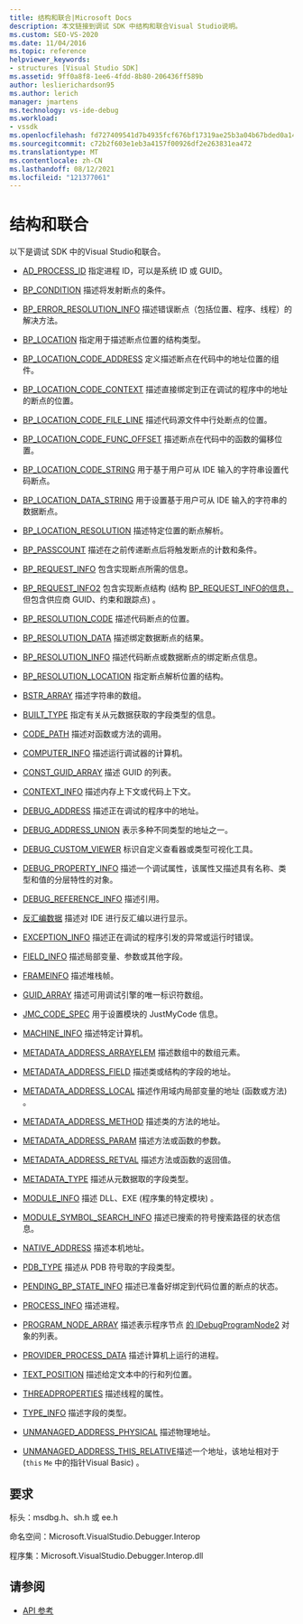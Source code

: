 ```yaml
---
title: 结构和联合|Microsoft Docs
description: 本文链接到调试 SDK 中结构和联合Visual Studio说明。
ms.custom: SEO-VS-2020
ms.date: 11/04/2016
ms.topic: reference
helpviewer_keywords:
- structures [Visual Studio SDK]
ms.assetid: 9ff0a8f8-1ee6-4fdd-8b80-206436ff589b
author: leslierichardson95
ms.author: lerich
manager: jmartens
ms.technology: vs-ide-debug
ms.workload:
- vssdk
ms.openlocfilehash: fd727409541d7b4935fcf676bf17319ae25b3a04b67bded0a14b548ade213f08
ms.sourcegitcommit: c72b2f603e1eb3a4157f00926df2e263831ea472
ms.translationtype: MT
ms.contentlocale: zh-CN
ms.lasthandoff: 08/12/2021
ms.locfileid: "121377061"
---
```

# <a name="structures-and-unions"></a>结构和联合
以下是调试 SDK 中的Visual Studio和联合。

- [AD_PROCESS_ID](../../../extensibility/debugger/reference/ad-process-id.md) 指定进程 ID，可以是系统 ID 或 GUID。

- [BP_CONDITION](../../../extensibility/debugger/reference/bp-condition.md) 描述将发射断点的条件。

- [BP_ERROR_RESOLUTION_INFO](../../../extensibility/debugger/reference/bp-error-resolution-info.md) 描述错误断点（包括位置、程序、线程）的解决方法。

- [BP_LOCATION](../../../extensibility/debugger/reference/bp-location.md) 指定用于描述断点位置的结构类型。

- [BP_LOCATION_CODE_ADDRESS](../../../extensibility/debugger/reference/bp-location-code-address.md) 定义描述断点在代码中的地址位置的组件。

- [BP_LOCATION_CODE_CONTEXT](../../../extensibility/debugger/reference/bp-location-code-context.md) 描述直接绑定到正在调试的程序中的地址的断点的位置。

- [BP_LOCATION_CODE_FILE_LINE](../../../extensibility/debugger/reference/bp-location-code-file-line.md) 描述代码源文件中行处断点的位置。

- [BP_LOCATION_CODE_FUNC_OFFSET](../../../extensibility/debugger/reference/bp-location-code-func-offset.md) 描述断点在代码中的函数的偏移位置。

- [BP_LOCATION_CODE_STRING](../../../extensibility/debugger/reference/bp-location-code-string.md) 用于基于用户可从 IDE 输入的字符串设置代码断点。

- [BP_LOCATION_DATA_STRING](../../../extensibility/debugger/reference/bp-location-data-string.md) 用于设置基于用户可从 IDE 输入的字符串的数据断点。

- [BP_LOCATION_RESOLUTION](../../../extensibility/debugger/reference/bp-location-resolution.md) 描述特定位置的断点解析。

- [BP_PASSCOUNT](../../../extensibility/debugger/reference/bp-passcount.md) 描述在之前传递断点后将触发断点的计数和条件。

- [BP_REQUEST_INFO](../../../extensibility/debugger/reference/bp-request-info.md) 包含实现断点所需的信息。

- [BP_REQUEST_INFO2](../../../extensibility/debugger/reference/bp-request-info2.md) 包含实现断点结构 (结构 [BP_REQUEST_INFO的信息，](../../../extensibility/debugger/reference/bp-request-info.md) 但包含供应商 GUID、约束和跟踪点) 。

- [BP_RESOLUTION_CODE](../../../extensibility/debugger/reference/bp-resolution-code.md) 描述代码断点的位置。

- [BP_RESOLUTION_DATA](../../../extensibility/debugger/reference/bp-resolution-data.md) 描述绑定数据断点的结果。

- [BP_RESOLUTION_INFO](../../../extensibility/debugger/reference/bp-resolution-info.md) 描述代码断点或数据断点的绑定断点信息。

- [BP_RESOLUTION_LOCATION](../../../extensibility/debugger/reference/bp-resolution-location.md) 指定断点解析位置的结构。

- [BSTR_ARRAY](../../../extensibility/debugger/reference/bstr-array.md) 描述字符串的数组。

- [BUILT_TYPE](../../../extensibility/debugger/reference/built-type.md) 指定有关从元数据获取的字段类型的信息。

- [CODE_PATH](../../../extensibility/debugger/reference/code-path.md) 描述对函数或方法的调用。

- [COMPUTER_INFO](../../../extensibility/debugger/reference/computer-info.md) 描述运行调试器的计算机。

- [CONST_GUID_ARRAY](../../../extensibility/debugger/reference/const-guid-array.md) 描述 GUID 的列表。

- [CONTEXT_INFO](../../../extensibility/debugger/reference/context-info.md) 描述内存上下文或代码上下文。

- [DEBUG_ADDRESS](../../../extensibility/debugger/reference/debug-address.md) 描述正在调试的程序中的地址。

- [DEBUG_ADDRESS_UNION](../../../extensibility/debugger/reference/debug-address-union.md) 表示多种不同类型的地址之一。

- [DEBUG_CUSTOM_VIEWER](../../../extensibility/debugger/reference/debug-custom-viewer.md) 标识自定义查看器或类型可视化工具。

- [DEBUG_PROPERTY_INFO](../../../extensibility/debugger/reference/debug-property-info.md) 描述一个调试属性，该属性又描述具有名称、类型和值的分层特性的对象。

- [DEBUG_REFERENCE_INFO](../../../extensibility/debugger/reference/debug-reference-info.md) 描述引用。

- [反汇编数据](../../../extensibility/debugger/reference/disassemblydata.md) 描述对 IDE 进行反汇编以进行显示。

- [EXCEPTION_INFO](../../../extensibility/debugger/reference/exception-info.md) 描述正在调试的程序引发的异常或运行时错误。

- [FIELD_INFO](../../../extensibility/debugger/reference/field-info.md) 描述局部变量、参数或其他字段。

- [FRAMEINFO](../../../extensibility/debugger/reference/frameinfo.md) 描述堆栈帧。

- [GUID_ARRAY](../../../extensibility/debugger/reference/guid-array.md) 描述可用调试引擎的唯一标识符数组。

- [JMC_CODE_SPEC](../../../extensibility/debugger/reference/jmc-code-spec.md) 用于设置模块的 JustMyCode 信息。

- [MACHINE_INFO](../../../extensibility/debugger/reference/machine-info.md) 描述特定计算机。

- [METADATA_ADDRESS_ARRAYELEM](../../../extensibility/debugger/reference/metadata-address-arrayelem.md) 描述数组中的数组元素。

- [METADATA_ADDRESS_FIELD](../../../extensibility/debugger/reference/metadata-address-field.md) 描述类或结构的字段的地址。

- [METADATA_ADDRESS_LOCAL](../../../extensibility/debugger/reference/metadata-address-local.md) 描述作用域内局部变量的地址 (函数或方法) 。

- [METADATA_ADDRESS_METHOD](../../../extensibility/debugger/reference/metadata-address-method.md) 描述类的方法的地址。

- [METADATA_ADDRESS_PARAM](../../../extensibility/debugger/reference/metadata-address-param.md) 描述方法或函数的参数。

- [METADATA_ADDRESS_RETVAL](../../../extensibility/debugger/reference/metadata-address-retval.md) 描述方法或函数的返回值。

- [METADATA_TYPE](../../../extensibility/debugger/reference/metadata-type.md) 描述从元数据取的字段类型。

- [MODULE_INFO](../../../extensibility/debugger/reference/module-info.md) 描述 DLL、EXE (程序集的特定模块) 。

- [MODULE_SYMBOL_SEARCH_INFO](../../../extensibility/debugger/reference/module-symbol-search-info.md) 描述已搜索的符号搜索路径的状态信息。

- [NATIVE_ADDRESS](../../../extensibility/debugger/reference/native-address.md) 描述本机地址。

- [PDB_TYPE](../../../extensibility/debugger/reference/pdb-type.md) 描述从 PDB 符号取的字段类型。

- [PENDING_BP_STATE_INFO](../../../extensibility/debugger/reference/pending-bp-state-info.md) 描述已准备好绑定到代码位置的断点的状态。

- [PROCESS_INFO](../../../extensibility/debugger/reference/process-info.md) 描述进程。

- [PROGRAM_NODE_ARRAY](../../../extensibility/debugger/reference/program-node-array.md) 描述表示程序节点 [的 IDebugProgramNode2](../../../extensibility/debugger/reference/idebugprogramnode2.md) 对象的列表。

- [PROVIDER_PROCESS_DATA](../../../extensibility/debugger/reference/provider-process-data.md) 描述计算机上运行的进程。

- [TEXT_POSITION](../../../extensibility/debugger/reference/text-position.md) 描述给定文本中的行和列位置。

- [THREADPROPERTIES](../../../extensibility/debugger/reference/threadproperties.md) 描述线程的属性。

- [TYPE_INFO](../../../extensibility/debugger/reference/type-info.md) 描述字段的类型。

- [UNMANAGED_ADDRESS_PHYSICAL](../../../extensibility/debugger/reference/unmanaged-address-physical.md) 描述物理地址。

- [UNMANAGED_ADDRESS_THIS_RELATIVE](../../../extensibility/debugger/reference/unmanaged-address-this-relative.md)描述一个地址，该地址相对于 (`this` `Me` 中的指针Visual Basic) 。

## <a name="requirements"></a>要求
 标头：msdbg.h、sh.h 或 ee.h

 命名空间：Microsoft.VisualStudio.Debugger.Interop

 程序集：Microsoft.VisualStudio.Debugger.Interop.dll

## <a name="see-also"></a>请参阅
- [API 参考](../../../extensibility/debugger/reference/api-reference-visual-studio-debugging.md)
